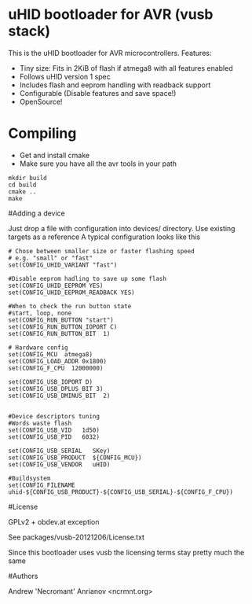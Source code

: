 # uHID bootloader for AVR (vusb stack)

This is the uHID bootloader for AVR microcontrollers. Features:

- Tiny size: Fits in 2KiB of flash if atmega8 with all features enabled
- Follows uHID version 1 spec
- Includes flash and eeprom handling with readback support
- Configurable (Disable features and save space!)
- OpenSource!

# Compiling

- Get and install cmake
- Make sure you have all the avr tools in your path
```
mkdir build
cd build
cmake ..
make
```

#Adding a device

Just drop a file with configuration into devices/ directory.
Use existing targets as a reference
A typical configuration looks like this
```
# Chose between smaller size or faster flashing speed
# e.g. "small" or "fast"
set(CONFIG_UHID_VARIANT "fast")

#Disable eeprom hadling to save up some flash
set(CONFIG_UHID_EEPROM YES)
set(CONFIG_UHID_EEPROM_READBACK YES)

#When to check the run button state
#start, loop, none
set(CONFIG_RUN_BUTTON "start")
set(CONFIG_RUN_BUTTON_IOPORT C)
set(CONFIG_RUN_BUTTON_BIT  1)

# Hardware config
set(CONFIG_MCU  atmega8)
set(CONFIG_LOAD_ADDR 0x1800)
set(CONFIG_F_CPU  12000000)

set(CONFIG_USB_IOPORT D)
set(CONFIG_USB_DPLUS_BIT 3)
set(CONFIG_USB_DMINUS_BIT  2)


#Device descriptors tuning
#Words waste flash
set(CONFIG_USB_VID   1d50)
set(CONFIG_USB_PID   6032)

set(CONFIG_USB_SERIAL   SKey)
set(CONFIG_USB_PRODUCT  ${CONFIG_MCU})
set(CONFIG_USB_VENDOR   uHID)

#Buildsystem
set(CONFIG_FILENAME uhid-${CONFIG_USB_PRODUCT}-${CONFIG_USB_SERIAL}-${CONFIG_F_CPU})
```

#License

GPLv2 + obdev.at exception

See packages/vusb-20121206/License.txt

Since this bootloader uses vusb the licensing terms stay pretty much the same

#Authors

Andrew 'Necromant' Anrianov <ncrmnt.org>
